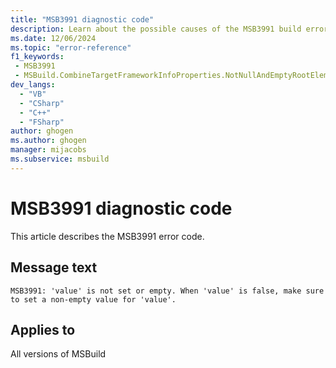 ```yaml
---
title: "MSB3991 diagnostic code"
description: Learn about the possible causes of the MSB3991 build error, and get troubleshooting tips.
ms.date: 12/06/2024
ms.topic: "error-reference"
f1_keywords:
 - MSB3991
 - MSBuild.CombineTargetFrameworkInfoProperties.NotNullAndEmptyRootElementName
dev_langs:
  - "VB"
  - "CSharp"
  - "C++"
  - "FSharp"
author: ghogen
ms.author: ghogen
manager: mijacobs
ms.subservice: msbuild
---
```


# MSB3991 diagnostic code

<!-- :::ErrorDefinitionDescription::: -->
<!-- :::editable-content name="introDescription"::: -->
This article describes the MSB3991 error code.
<!-- :::editable-content-end::: -->

## Message text

`MSB3991: 'value' is not set or empty. When 'value' is false, make sure to set a non-empty value for 'value'.`

<!-- :::editable-content name="postOutputDescription"::: -->
<!--
{StrBegin="MSB3991: "}
-->
<!-- :::editable-content-end::: -->
<!-- :::ErrorDefinitionDescription-end::: -->

## Applies to

All versions of MSBuild
